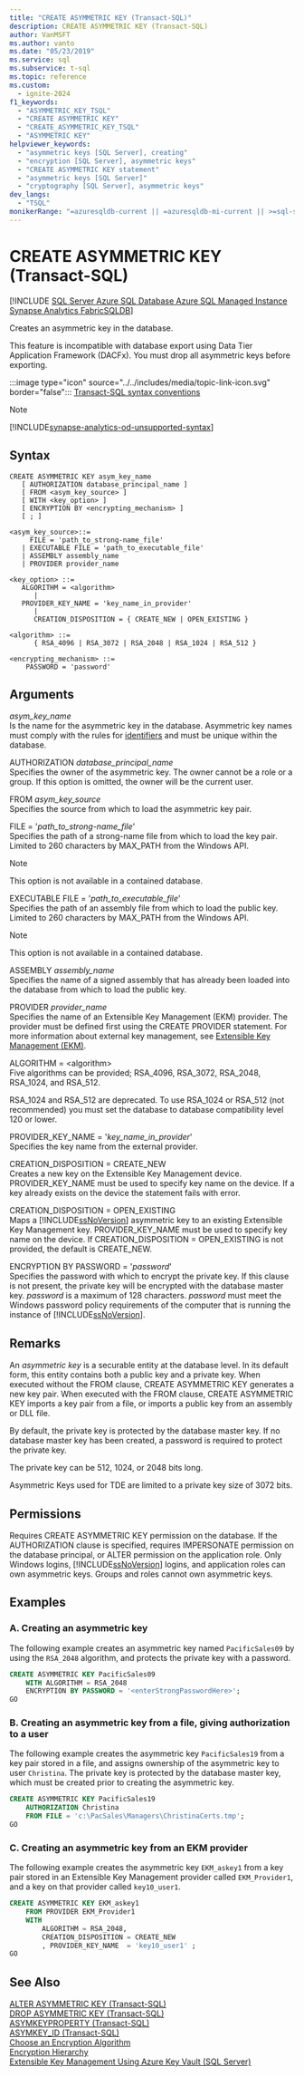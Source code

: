 ```yaml
---
title: "CREATE ASYMMETRIC KEY (Transact-SQL)"
description: CREATE ASYMMETRIC KEY (Transact-SQL)
author: VanMSFT
ms.author: vanto
ms.date: "05/23/2019"
ms.service: sql
ms.subservice: t-sql
ms.topic: reference
ms.custom:
  - ignite-2024
f1_keywords:
  - "ASYMMETRIC_KEY_TSQL"
  - "CREATE ASYMMETRIC KEY"
  - "CREATE_ASYMMETRIC_KEY_TSQL"
  - "ASYMMETRIC KEY"
helpviewer_keywords:
  - "asymmetric keys [SQL Server], creating"
  - "encryption [SQL Server], asymmetric keys"
  - "CREATE ASYMMETRIC KEY statement"
  - "asymmetric keys [SQL Server]"
  - "cryptography [SQL Server], asymmetric keys"
dev_langs:
  - "TSQL"
monikerRange: "=azuresqldb-current || =azuresqldb-mi-current || >=sql-server-2016 || >=sql-server-linux-2017 || =azure-sqldw-latest || =fabric"
---
```

# CREATE ASYMMETRIC KEY (Transact-SQL)
[!INCLUDE [SQL Server Azure SQL Database Azure SQL Managed Instance Synapse Analytics FabricSQLDB](../../includes/applies-to-version/sql-asdb-asdbmi-asa-fabricsqldb.md)]

  Creates an asymmetric key in the database.  
  
 This feature is incompatible with database export using Data Tier Application Framework (DACFx). You must drop all asymmetric keys before exporting.  
  
 :::image type="icon" source="../../includes/media/topic-link-icon.svg" border="false"::: [Transact-SQL syntax conventions](../../t-sql/language-elements/transact-sql-syntax-conventions-transact-sql.md)

> [!NOTE]
> [!INCLUDE[synapse-analytics-od-unsupported-syntax](../../includes/synapse-analytics-od-unsupported-syntax.md)] 
  
## Syntax  
  
```syntaxsql
CREATE ASYMMETRIC KEY asym_key_name   
   [ AUTHORIZATION database_principal_name ]  
   [ FROM <asym_key_source> ]  
   [ WITH <key_option> ] 
   [ ENCRYPTION BY <encrypting_mechanism> ] 
   [ ; ]
  
<asym_key_source>::=  
     FILE = 'path_to_strong-name_file'  
   | EXECUTABLE FILE = 'path_to_executable_file'  
   | ASSEMBLY assembly_name  
   | PROVIDER provider_name  
  
<key_option> ::=  
   ALGORITHM = <algorithm>  
      |  
   PROVIDER_KEY_NAME = 'key_name_in_provider'  
      |  
      CREATION_DISPOSITION = { CREATE_NEW | OPEN_EXISTING }  
  
<algorithm> ::=  
      { RSA_4096 | RSA_3072 | RSA_2048 | RSA_1024 | RSA_512 }   
  
<encrypting_mechanism> ::=  
    PASSWORD = 'password'   
```  
  
## Arguments
 *asym_key_name*  
 Is the name for the asymmetric key in the database. Asymmetric key names must comply with the rules for [identifiers](../../relational-databases/databases/database-identifiers.md) and must be unique within the database.  

 AUTHORIZATION *database_principal_name*  
 Specifies the owner of the asymmetric key. The owner cannot be a role or a group. If this option is omitted, the owner will be the current user.  
  
 FROM *asym_key_source*  
 Specifies the source from which to load the asymmetric key pair.  
  
 FILE = '*path_to_strong-name_file*'  
 Specifies the path of a strong-name file from which to load the key pair. Limited to 260 characters by MAX_PATH from the Windows API.  
  
> [!NOTE]  
>  This option is not available in a contained database.  
  
 EXECUTABLE FILE = '*path_to_executable_file*'  
 Specifies the path of an assembly file from which to load the public key. Limited to 260 characters by MAX_PATH from the Windows API.  
  
> [!NOTE]  
>  This option is not available in a contained database.  
  
 ASSEMBLY *assembly_name*  
 Specifies the name of a signed assembly that has already been loaded into the database from which to load the public key.  
  
 PROVIDER *provider_name*  
 Specifies the name of an Extensible Key Management (EKM) provider. The provider must be defined first using the CREATE PROVIDER statement. For more information about external key management, see [Extensible Key Management &#40;EKM&#41;](../../relational-databases/security/encryption/extensible-key-management-ekm.md).  
  
 ALGORITHM = \<algorithm>  
 Five algorithms can be provided; RSA_4096, RSA_3072, RSA_2048, RSA_1024, and RSA_512.  
  
 RSA_1024 and RSA_512 are deprecated. To use RSA_1024 or RSA_512 (not recommended) you must set the database to database compatibility level 120 or lower.  
  
 PROVIDER_KEY_NAME = '*key_name_in_provider*'  
 Specifies the key name from the external provider.  
  
 CREATION_DISPOSITION = CREATE_NEW  
 Creates a new key on the Extensible Key Management device. PROVIDER_KEY_NAME must be used to specify key name on the device. If a key already exists on the device the statement fails with error.  
  
 CREATION_DISPOSITION = OPEN_EXISTING  
 Maps a [!INCLUDE[ssNoVersion](../../includes/ssnoversion-md.md)] asymmetric key to an existing Extensible Key Management key. PROVIDER_KEY_NAME must be used to specify key name on the device. If CREATION_DISPOSITION = OPEN_EXISTING is not provided, the default is CREATE_NEW.  
  
 ENCRYPTION BY PASSWORD = '*password*'  
 Specifies the password with which to encrypt the private key. If this clause is not present, the private key will be encrypted with the database master key. *password* is a maximum of 128 characters. *password* must meet the Windows password policy requirements of the computer that is running the instance of [!INCLUDE[ssNoVersion](../../includes/ssnoversion-md.md)].  
  
## Remarks  
 An *asymmetric key* is a securable entity at the database level. In its default form, this entity contains both a public key and a private key. When executed without the FROM clause, CREATE ASYMMETRIC KEY generates a new key pair. When executed with the FROM clause, CREATE ASYMMETRIC KEY imports a key pair from a file, or imports a public key from an assembly or DLL file.  
  
 By default, the private key is protected by the database master key. If no database master key has been created, a password is required to protect the private key.  
  
 The private key can be 512, 1024, or 2048 bits long.
 
 Asymmetric Keys used for TDE are limited to a private key size of 3072 bits.
  
## Permissions  
 Requires CREATE ASYMMETRIC KEY permission on the database. If the AUTHORIZATION clause is specified, requires IMPERSONATE permission on the database principal, or ALTER permission on the application role. Only Windows logins, [!INCLUDE[ssNoVersion](../../includes/ssnoversion-md.md)] logins, and application roles can own asymmetric keys. Groups and roles cannot own asymmetric keys.  
  
## Examples  
  
### A. Creating an asymmetric key  
 The following example creates an asymmetric key named `PacificSales09` by using the `RSA_2048` algorithm, and protects the private key with a password.  
  
```sql  
CREATE ASYMMETRIC KEY PacificSales09   
    WITH ALGORITHM = RSA_2048   
    ENCRYPTION BY PASSWORD = '<enterStrongPasswordHere>';   
GO  
```  
  
### B. Creating an asymmetric key from a file, giving authorization to a user  
 The following example creates the asymmetric key `PacificSales19` from a key pair stored in a file, and assigns ownership of the asymmetric key to user `Christina`. The private key is protected by the database master key, which must be created prior to creating the asymmetric key.  
  
```sql  
CREATE ASYMMETRIC KEY PacificSales19  
    AUTHORIZATION Christina  
    FROM FILE = 'c:\PacSales\Managers\ChristinaCerts.tmp';  
GO  
```  
  
### C. Creating an asymmetric key from an EKM provider  
 The following example creates the asymmetric key `EKM_askey1` from a key pair stored in an Extensible Key Management provider called `EKM_Provider1`, and a key on that provider called `key10_user1`.  
  
```sql  
CREATE ASYMMETRIC KEY EKM_askey1   
    FROM PROVIDER EKM_Provider1  
    WITH   
        ALGORITHM = RSA_2048,   
        CREATION_DISPOSITION = CREATE_NEW  
        , PROVIDER_KEY_NAME  = 'key10_user1' ;  
GO  
```  
  
## See Also  
 [ALTER ASYMMETRIC KEY &#40;Transact-SQL&#41;](../../t-sql/statements/alter-asymmetric-key-transact-sql.md)  
 [DROP ASYMMETRIC KEY &#40;Transact-SQL&#41;](../../t-sql/statements/drop-asymmetric-key-transact-sql.md)  
 [ASYMKEYPROPERTY &#40;Transact-SQL&#41;](../../t-sql/functions/asymkeyproperty-transact-sql.md)  
 [ASYMKEY_ID &#40;Transact-SQL&#41;](../../t-sql/functions/asymkey-id-transact-sql.md)  
 [Choose an Encryption Algorithm](../../relational-databases/security/encryption/choose-an-encryption-algorithm.md)  
 [Encryption Hierarchy](../../relational-databases/security/encryption/encryption-hierarchy.md)  
 [Extensible Key Management Using Azure Key Vault &#40;SQL Server&#41;](../../relational-databases/security/encryption/extensible-key-management-using-azure-key-vault-sql-server.md)  
  
  
